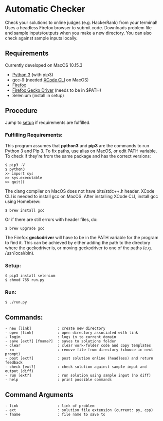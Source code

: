# Automatic Checker

Check your solutions to online judges (e.g. HackerRank) from your terminal! Uses a headless Firefox browser to submit code. Downloads problem file and sample inputs/outputs when you make a new directory. You can also check against sample inputs locally.

## Requirements
Currently developed on MacOS 10.15.3


- [Python 3](https://www.python.org/downloads/) (with pip3)
- gcc-9 (needed [XCode CLI](https://developer.apple.com/download/more/) on MacOS)
- [Firefox](https://www.mozilla.org/en-US/firefox/new/)
- [Firefox Gecko Driver](https://github.com/mozilla/geckodriver/releases) (needs to be in $PATH)
- Selenium (install in setup)


## Procedure

Jump to [setup](#setup) if requirements are fulfilled.

### Fulfilling Requirements:
This program assumes that __python3__ and __pip3__ are the commands to run Python 3 and Pip 3. To fix paths, use alias on MacOS, or edit PATH variable. To check if they're from the same package and has the correct versions:

```
$ pip3 -V
$ python3
>> import sys
>> sys.executable
>> quit()
```
The clang compiler on MacOS does not have bits/stdc++.h header. XCode CLI is needed to install gcc on MacOS. After installing XCode CLI, install gcc using Homebrew:

```
$ brew install gcc
```
Or if there are still errors with header files, do:
```
$ brew upgrade gcc
```

The Firefox __geckodriver__ will have to be in the PATH variable for the program to find it. This can be achieved by either adding the path to the directory where the geckodriver is, or moving geckodriver to one of the paths (e.g. /usr/local/bin).

### <a id="setup">Setup</a>:
```shell
$ pip3 install selenium
$ chmod 755 run.py
```

### Run:
```shell
$ ./run.py
```

## Commands:
```
- new [link]            : create new directory
- open [link]           : open directory associated with link
- login                 : logs in to current domain
- save [ext?] [fname?]  : saves to solutions folder
- clear                 : clear work-folder code and copy templates
- rm                    : remove file from directory (choose in next prompt)
- post [ext?]           : post solution online (headless) and return feedback
- check	[ext?]          : check solution against sample input and output (diff)
- run [ext?]            : run solution using sample input (no diff)
- help                  : print possible commands
```

## Command Arguments 
```
- link                  : link of problem
- ext                   : solution file extension (current: py, cpp)
- fname                 : file name to save to
```
